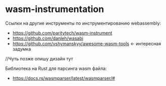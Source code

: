 # wasm-instrumentation
Ссылки на другие инструменты по инструментированию webassembly:
* https://github.com/paritytech/wasm-instrument
* https://github.com/danleh/wasabi
* https://github.com/vshymanskyy/awesome-wasm-tools <- интересная задумка

//Чуть позже опишу дизайн тут

Библиотека на Rust для парсинга wasm файла:
* https://docs.rs/wasmparser/latest/wasmparser/#
